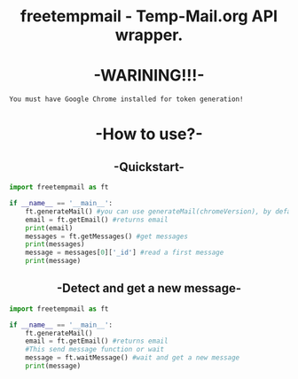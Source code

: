 

<h1 align="center">freetempmail - Temp-Mail.org API wrapper.</h1>
<h1 align="center"> -WARINING!!!- </h1>

```
You must have Google Chrome installed for token generation!
```

<h1 align="center"> -How to use?- </h1>

<h2 align="center"> -Quickstart- </h2>

```python
import freetempmail as ft

if __name__ == '__main__':
	ft.generateMail() #you can use generateMail(chromeVersion), by default it detects it automatically Example: generateMail(101)
	email = ft.getEmail() #returns email
	print(email)
	messages = ft.getMessages() #get messages
	print(messages)
	message = messages[0]['_id'] #read a first message
	print(message)
```

<h2 align="center"> -Detect and get a new message- </h2>

```python
import freetempmail as ft

if __name__ == '__main__':
	ft.generateMail()
	email = ft.getEmail() #returns email
	#This send message function or wait
	message = ft.waitMessage() #wait and get a new message
	print(message)
```